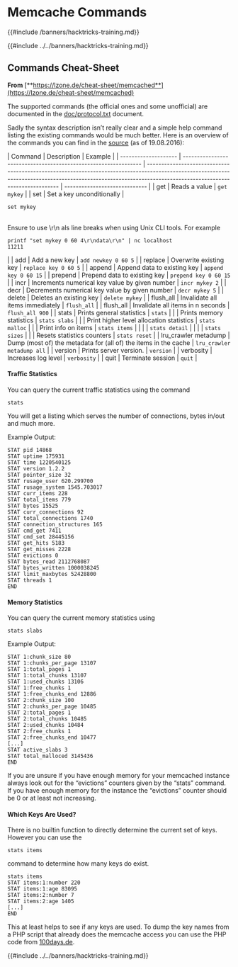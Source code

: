 # Memcache Commands
{{#include /banners/hacktricks-training.md}}


{{#include ../../banners/hacktricks-training.md}}


## Commands Cheat-Sheet

**From** [**https://lzone.de/cheat-sheet/memcached**](https://lzone.de/cheat-sheet/memcached)

The supported commands (the official ones and some unofficial) are documented in the [doc/protocol.txt](https://github.com/memcached/memcached/blob/master/doc/protocol.txt) document.

Sadly the syntax description isn’t really clear and a simple help command listing the existing commands would be much better. Here is an overview of the commands you can find in the [source](https://github.com/memcached/memcached) (as of 19.08.2016):

| Command              | Description                                                     | Example                                                                                                                                                                                                     |
| -------------------- | --------------------------------------------------------------- | ----------------------------------------------------------------------------------------------------------------------------------------------------------------------------------------------------------- | ----------------------------- |
| get                  | Reads a value                                                   | `get mykey`                                                                                                                                                                                                 |
| set                  | Set a key unconditionally                                       | <p><code>set mykey <flags> <ttl> <size></code><br><br><p>Ensure to use \r\n als line breaks when using Unix CLI tools. For example</p> <code>printf "set mykey 0 60 4\r\ndata\r\n" | nc localhost 11211</code></p> |
| add                  | Add a new key                                                   | `add newkey 0 60 5`                                                                                                                                                                                         |
| replace              | Overwrite existing key                                          | `replace key 0 60 5`                                                                                                                                                                                        |
| append               | Append data to existing key                                     | `append key 0 60 15`                                                                                                                                                                                        |
| prepend              | Prepend data to existing key                                    | `prepend key 0 60 15`                                                                                                                                                                                       |
| incr                 | Increments numerical key value by given number                  | `incr mykey 2`                                                                                                                                                                                              |
| decr                 | Decrements numerical key value by given number                  | `decr mykey 5`                                                                                                                                                                                              |
| delete               | Deletes an existing key                                         | `delete mykey`                                                                                                                                                                                              |
| flush_all            | Invalidate all items immediately                                | `flush_all`                                                                                                                                                                                                 |
| flush_all            | Invalidate all items in n seconds                               | `flush_all 900`                                                                                                                                                                                             |
| stats                | Prints general statistics                                       | `stats`                                                                                                                                                                                                     |
|                      | Prints memory statistics                                        | `stats slabs`                                                                                                                                                                                               |
|                      | Print higher level allocation statistics                        | `stats malloc`                                                                                                                                                                                              |
|                      | Print info on items                                             | `stats items`                                                                                                                                                                                               |
|                      |                                                                 | `stats detail`                                                                                                                                                                                              |
|                      |                                                                 | `stats sizes`                                                                                                                                                                                               |
|                      | Resets statistics counters                                      | `stats reset`                                                                                                                                                                                               |
| lru_crawler metadump | Dump (most of) the metadata for (all of) the items in the cache | `lru_crawler metadump all`                                                                                                                                                                                  |
| version              | Prints server version.                                          | `version`                                                                                                                                                                                                   |
| verbosity            | Increases log level                                             | `verbosity`                                                                                                                                                                                                 |
| quit                 | Terminate session                                               | `quit`                                                                                                                                                                                                      |

#### Traffic Statistics <a href="#traffic-statistics" id="traffic-statistics"></a>

You can query the current traffic statistics using the command

```
stats
```

You will get a listing which serves the number of connections, bytes in/out and much more.

Example Output:

```
STAT pid 14868
STAT uptime 175931
STAT time 1220540125
STAT version 1.2.2
STAT pointer_size 32
STAT rusage_user 620.299700
STAT rusage_system 1545.703017
STAT curr_items 228
STAT total_items 779
STAT bytes 15525
STAT curr_connections 92
STAT total_connections 1740
STAT connection_structures 165
STAT cmd_get 7411
STAT cmd_set 28445156
STAT get_hits 5183
STAT get_misses 2228
STAT evictions 0
STAT bytes_read 2112768087
STAT bytes_written 1000038245
STAT limit_maxbytes 52428800
STAT threads 1
END
```

#### Memory Statistics <a href="#memory-statistics" id="memory-statistics"></a>

You can query the current memory statistics using

```
stats slabs
```

Example Output:

```
STAT 1:chunk_size 80
STAT 1:chunks_per_page 13107
STAT 1:total_pages 1
STAT 1:total_chunks 13107
STAT 1:used_chunks 13106
STAT 1:free_chunks 1
STAT 1:free_chunks_end 12886
STAT 2:chunk_size 100
STAT 2:chunks_per_page 10485
STAT 2:total_pages 1
STAT 2:total_chunks 10485
STAT 2:used_chunks 10484
STAT 2:free_chunks 1
STAT 2:free_chunks_end 10477
[...]
STAT active_slabs 3
STAT total_malloced 3145436
END
```

If you are unsure if you have enough memory for your memcached instance always look out for the “evictions” counters given by the “stats” command. If you have enough memory for the instance the “evictions” counter should be 0 or at least not increasing.

#### Which Keys Are Used? <a href="#which-keys-are-used" id="which-keys-are-used"></a>

There is no builtin function to directly determine the current set of keys. However you can use the

```
stats items
```

command to determine how many keys do exist.

```
stats items
STAT items:1:number 220
STAT items:1:age 83095
STAT items:2:number 7
STAT items:2:age 1405
[...]
END
```

This at least helps to see if any keys are used. To dump the key names from a PHP script that already does the memcache access you can use the PHP code from [100days.de](http://100days.de/serendipity/archives/55-Dumping-MemcacheD-Content-Keys-with-PHP.html).


{{#include ../../banners/hacktricks-training.md}}
